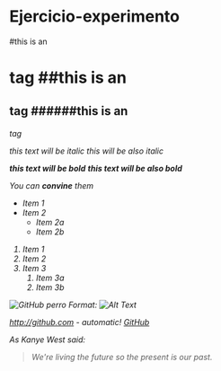 # Ejercicio-experimento

#this is an <h1> tag
##this is an <h2> tag
######this is an <h6> tag
  
  *this text will be italic*
  _this will be also italic_
  
  **this text will be bold**
  __this text will be also bold__
  
  _You can **convine** them_

* Item 1
* Item 2
  * Item 2a
  * Item 2b


1. Item 1
1. Item 2
1. Item 3
   1. Item 3a
   1. Item 3b

![GitHub perro](/images/perro.png)
Format: ![Alt Text](url)


http://github.com - automatic!
[GitHub](http://github.com)


As Kanye West said:

> We're living the future so
> the present is our past.
